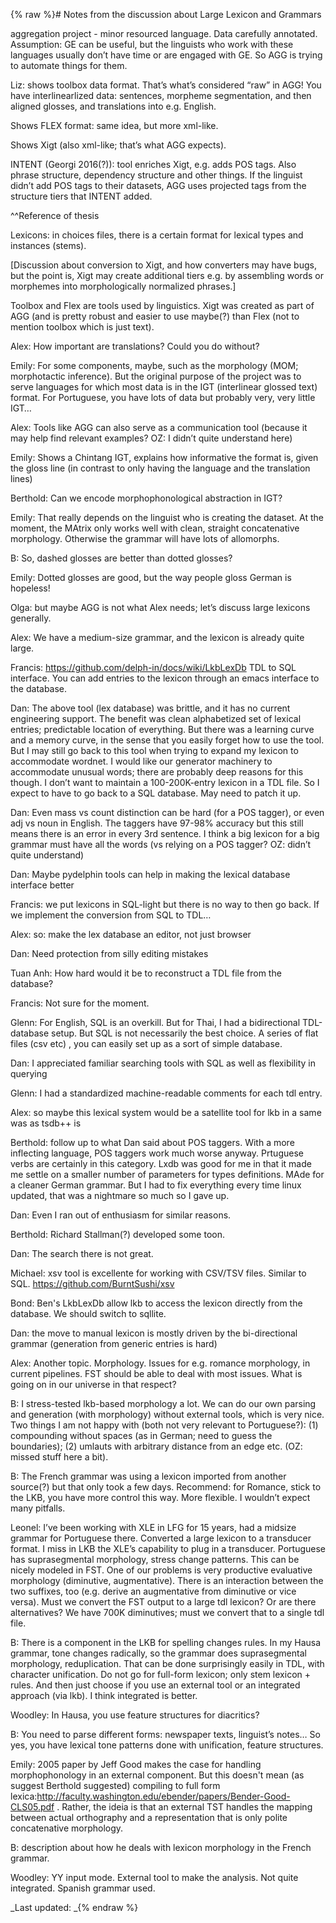 {% raw %}# Notes from the discussion about Large Lexicon and Grammars

aggregation project - minor resourced language. Data carefully annotated. Assumption: GE can be useful, but the linguists who work with these languages usually don’t have time or are engaged with GE. So AGG is trying to automate things for them.

Liz: shows toolbox data format. That’s what’s considered “raw” in AGG! You have interlinearlized data: sentences, morpheme segmentation, and then aligned glosses, and translations into e.g. English.

Shows FLEX format: same idea, but more xml-like.

Shows Xigt (also xml-like; that’s what AGG expects).

INTENT (Georgi 2016(?)): tool enriches Xigt, e.g. adds POS tags. Also phrase structure, dependency structure and other things. If the linguist didn’t add POS tags to their datasets, AGG uses projected tags from the structure tiers that INTENT added.

^^Reference of thesis

Lexicons: in choices files, there is a certain format for lexical types and instances (stems).

[Discussion about conversion to Xigt, and how converters may have bugs, but the point is, Xigt may create additional tiers e.g. by assembling words or morphemes into morphologically normalized phrases.]

Toolbox and Flex are tools used by linguistics. Xigt was created as part of AGG (and is pretty robust and easier to use maybe(?) than Flex (not to mention toolbox which is just text).

Alex: How important are translations? Could you do without?

Emily: For some components, maybe, such as the morphology (MOM; morphotactic inference). But the original purpose of the project was to serve languages for which most data is in the IGT (interlinear glossed text) format. For Portuguese, you have lots of data but probably very, very little IGT…

Alex: Tools like AGG can also serve as a communication tool (because it may help find relevant examples? OZ: I didn’t quite understand here)

Emily: Shows a Chintang IGT, explains how informative the format is, given the gloss line (in contrast to only having the language and the translation lines)

Berthold: Can we encode morphophonological abstraction in IGT?

Emily: That really depends on the linguist who is creating the dataset. At the moment, the MAtrix only works well with clean, straight concatenative morphology. Otherwise the grammar will have lots of allomorphs.

B: So, dashed glosses are better than dotted glosses?

Emily: Dotted glosses are good, but the way people gloss German is hopeless!

Olga: but maybe AGG is not what Alex needs; let’s discuss large lexicons generally.

Alex: We have a medium-size grammar, and the lexicon is already quite large. 

Francis: https://github.com/delph-in/docs/wiki/LkbLexDb TDL to SQL interface. You can add entries to the lexicon through an emacs interface to the database.

Dan: The above tool (lex database) was brittle, and it has no current engineering support.
The benefit was clean alphabetized set of lexical entries; predictable location of everything. But there was a learning curve and a memory curve, in the sense that you easily forget how to use the tool. But I may still go back to this tool when trying to expand my lexicon to accommodate wordnet. I would like our generator machinery to accommodate unusual words; there are probably deep reasons for this though. I don’t want to maintain a 100-200K-entry lexicon in a TDL file. So I expect to have to go back to a SQL database. May need to patch it up.

Dan: Even mass vs count distinction can be hard (for a POS tagger), or even adj vs noun in English. The taggers have 97-98% accuracy but this still means there is an error in every 3rd sentence. I think a big lexicon for a big grammar must have all the words (vs relying on a POS tagger? OZ: didn’t quite understand)

Dan: Maybe pydelphin tools can help in making the lexical database interface better

Francis: we put lexicons in SQL-light but there is no way to then go back. If we implement the conversion from SQL to TDL…

Alex: so: make the lex database an editor, not just browser

Dan: Need protection from silly editing mistakes

Tuan Anh: How hard would it be to reconstruct a TDL file from the database?

Francis: Not sure for the moment. 

Glenn: For English, SQL is an overkill. But for Thai, I had a bidirectional TDL-database setup. But SQL is not necessarily the best choice. A series of flat files (csv etc) , you can easily set up as a sort of simple database.

Dan: I appreciated familiar searching tools with SQL as well as flexibility in querying

Glenn: I had a standardized machine-readable comments for each tdl entry.

Alex: so maybe this lexical system would be a satellite tool for lkb in a same was as tsdb++ is

Berthold: follow up to what Dan said about POS taggers. With a more inflecting language, POS taggers work much worse anyway. Prtuguese verbs are certainly in this category. Lxdb was good for me in that it made me settle on a smaller number of parameters for types definitions. MAde for a cleaner German grammar. But I had to fix everything every time linux updated, that was a nightmare so much so I gave up.

Dan: Even I ran out of enthusiasm for similar reasons.

Berthold: Richard Stallman(?) developed some toon.

Dan: The search there is not great.

Michael: xsv tool is excellente for working with CSV/TSV files. Similar to SQL. https://github.com/BurntSushi/xsv

Bond: Ben's LkbLexDb allow lkb to access the lexicon directly from the database. We should switch to sqllite.

Dan: the move to manual lexicon is mostly driven by the bi-directional grammar (generation from generic entries is hard)

Alex: Another topic. Morphology. Issues for e.g. romance morphology, in current pipelines. FST should be able to deal with most issues. What is going on in our universe in that respect?

B: I stress-tested lkb-based morphology a lot. We can do our own parsing and generation (with morphology) without external tools, which is very nice. Two things I am not happy with (both not very relevant to Portuguese?): (1) compounding without spaces (as in German; need to guess the boundaries); (2) umlauts with arbitrary distance from an edge etc. (OZ: missed stuff here a bit).

B: The French grammar was using a lexicon imported from another source(?) but that only took a few days. Recommend: for Romance, stick to the LKB, you have more control this way. More flexible. I wouldn’t expect many pitfalls.

Leonel: I’ve been working with XLE in LFG for 15 years, had a midsize grammar for Portuguese there. Converted a large lexicon to a transducer format. I miss in LKB the XLE’s capability to plug in a transducer. Portuguese has suprasegmental morphology, stress change patterns. This can be nicely modeled in FST. One of our problems is very productive evaluative morphology (diminutive, augmentative). There is an interaction between the two suffixes, too (e.g. derive an augmentative from diminutive or vice versa). Must we convert the FST output to a large tdl lexicon? Or are there alternatives? We have 700K diminutives; must we convert that to a single tdl file.

B: There is a component in the LKB for spelling changes rules.  In my Hausa grammar, tone changes radically, so the grammar does suprasegmental morphology, reduplication. That can be done surprisingly easily in TDL, with character unification. Do not go for full-form lexicon; only stem lexicon + rules. And then just choose if you use an external tool or an integrated approach (via lkb). I think integrated is better.

Woodley: In Hausa, you use feature structures for diacritics?

B: You need to parse different forms: newspaper texts, linguist’s notes… So yes, you have lexical tone patterns done with unification, feature structures. 

Emily: 2005 paper by Jeff Good makes the case for handling morphophonology in an external component. But this doesn't mean (as suggest Berthold suggested) compiling to full form lexica:http://faculty.washington.edu/ebender/papers/Bender-Good-CLS05.pdf  . Rather, the ideia is that an external TST handles the mapping between actual orthography and a representation that is only polite concatenative morphology.

B: description about how he deals with lexicon morphology in the French grammar. 

Woodley: YY input mode. External tool to make the analysis. Not quite integrated. Spanish grammar used.

_Last updated: _{% endraw %}
